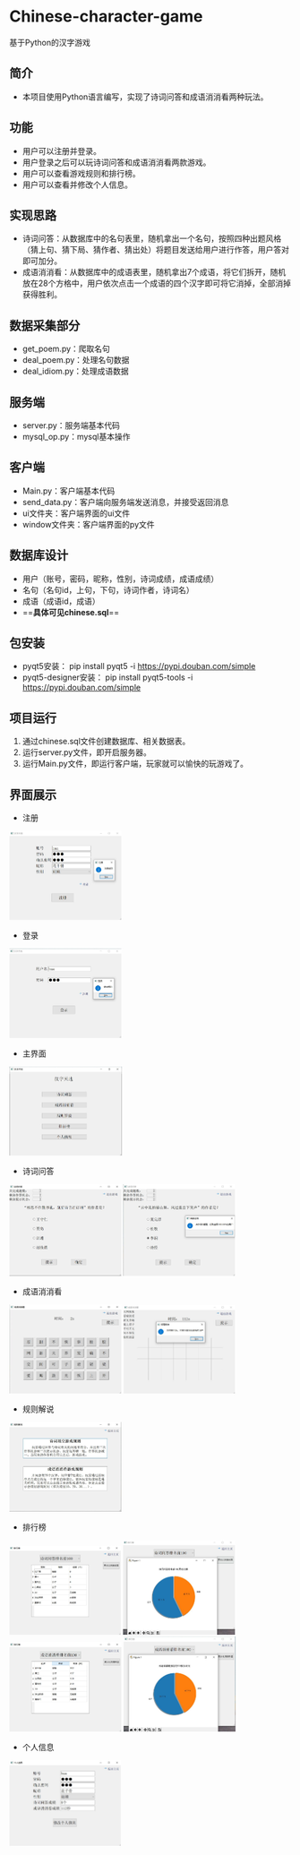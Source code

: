# Chinese-character-game
基于Python的汉字游戏

## 简介
- 本项目使用Python语言编写，实现了诗词问答和成语消消看两种玩法。

## 功能
- 用户可以注册并登录。
- 用户登录之后可以玩诗词问答和成语消消看两款游戏。
- 用户可以查看游戏规则和排行榜。
- 用户可以查看并修改个人信息。

## 实现思路
- 诗词问答：从数据库中的名句表里，随机拿出一个名句，按照四种出题风格（猜上句、猜下局、猜作者、猜出处）将题目发送给用户进行作答，用户答对即可加分。
- 成语消消看：从数据库中的成语表里，随机拿出7个成语，将它们拆开，随机放在28个方格中，用户依次点击一个成语的四个汉字即可将它消掉，全部消掉获得胜利。

## 数据采集部分
- get_poem.py：爬取名句
- deal_poem.py：处理名句数据
- deal_idiom.py：处理成语数据

## 服务端
- server.py：服务端基本代码
- mysql_op.py：mysql基本操作

## 客户端
- Main.py：客户端基本代码
- send_data.py：客户端向服务端发送消息，并接受返回消息
- ui文件夹：客户端界面的ui文件
- window文件夹：客户端界面的py文件

## 数据库设计
- 用户（账号，密码，昵称，性别，诗词成绩，成语成绩）
- 名句（名句id，上句，下句，诗词作者，诗词名）
- 成语（成语id，成语）
- ==**具体可见chinese.sql**==

## 包安装
- pyqt5安装：
pip install pyqt5 -i https://pypi.douban.com/simple
- pyqt5-designer安装：
pip install pyqt5-tools -i https://pypi.douban.com/simple

## 项目运行

1. 通过chinese.sql文件创建数据库、相关数据表。
2. 运行server.py文件，即开启服务器。
3. 运行Main.py文件，即运行客户端，玩家就可以愉快的玩游戏了。

## 界面展示

- 注册

<img src="pic\图片1.jpg" alt="图片1" style="zoom:25%;" />

- 登录

<img src="pic\图片2.jpg" alt="图片2" style="zoom:25%;" />

- 主界面

<img src="pic\图片3.jpg" alt="图片3" style="zoom:25%;" />

- 诗词问答

<img src="pic\图片4.jpg" alt="图片4" style="zoom:25%;" />

<img src="pic\图片5.jpg" alt="图片5" style="zoom:25%;" />

- 成语消消看

<img src="pic\图片6.jpg" alt="图片6" style="zoom:25%;" />

<img src="pic\图片7.jpg" alt="图片7" style="zoom:25%;" />

- 规则解说

<img src="pic\图片8.jpg" alt="图片8" style="zoom:25%;" />

- 排行榜

<img src="pic\图片9.jpg" alt="图片9" style="zoom:25%;" />

<img src="pic\图片10.jpg" alt="图片10" style="zoom:25%;" />

<img src="pic\图片11.jpg" alt="图片11" style="zoom:25%;" />

<img src="pic\图片12.jpg" alt="图片12" style="zoom:25%;" />

- 个人信息

<img src="pic\图片13.jpg" alt="图片13" style="zoom:25%;" />

